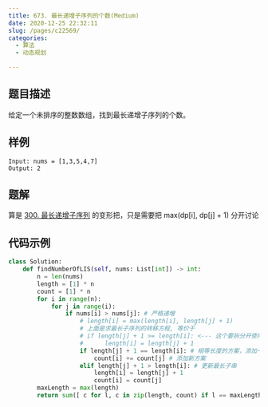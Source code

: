 ```yaml
---
title: 673. 最长递增子序列的个数(Medium)
date: 2020-12-25 22:32:11
slug: /pages/c22569/
categories: 
  - 算法
  - 动态规划

---
```


## 题目描述

给定一个未排序的整数数组，找到最长递增子序列的个数。

## 样例

```
Input: nums = [1,3,5,4,7]
Output: 2
```

## 题解

算是 [300. 最长递增子序列](https://leetcode-cn.com/problems/longest-increasing-subsequence/) 的变形把，只是需要把 max(dp[i], dp[j] + 1) 分开讨论

## 代码示例

```python
class Solution:
    def findNumberOfLIS(self, nums: List[int]) -> int:
        n = len(nums)
        length = [1] * n
        count = [1] * n
        for i in range(n):
            for j in range(i):
                if nums[i] > nums[j]: # 严格递增
                    # length[i] = max(length[i], length[j] + 1) 
                    # 上面是求最长子序列的转移方程, 等价于
                    # if length[j] + 1 >= length[i]: <--- 这个要拆分开使用
                    #      length[i] = length[j] + 1
                    if length[j] + 1 == length[i]: # 相等长度的方案，添加一下
                        count[i] += count[j] # 添加新方案
                    elif length[j] + 1 > length[i]: # 更新最长子串
                        length[i] = length[j] + 1
                        count[i] = count[j] 
        maxLength = max(length)
        return sum([ c for l, c in zip(length, count) if l == maxLength])
```

